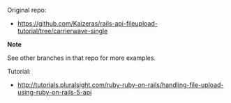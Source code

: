 Original repo:
- https://github.com/Kaizeras/rails-api-fileupload-tutorial/tree/carrierwave-single

**Note**

See other branches in that repo for more examples.

Tutorial:
- http://tutorials.pluralsight.com/ruby-ruby-on-rails/handling-file-upload-using-ruby-on-rails-5-api
